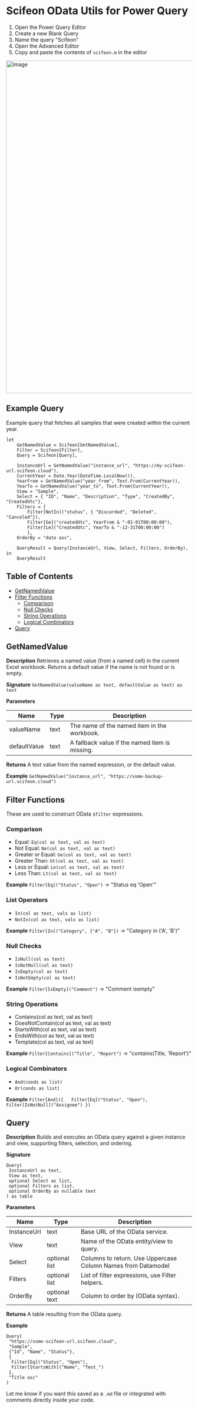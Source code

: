 # Scifeon OData Utils for Power Query

1. Open the Power Query Editor
2. Create a new Blank Query
3. Name the query "Scifeon"
4. Open the Advanced Editor
5. Copy and paste the contents of `scifeon.m` in the editor

<img width="903" alt="image" src="https://github.com/user-attachments/assets/f92430c2-7d25-400c-bd67-ff714f02ed4a" />


## Example Query
Example query that fetches all samples that were created within the current year.

```
let
    GetNamedValue = Scifeon[GetNamedValue],
    Filter = Scifeon[Filter],
    Query = Scifeon[Query],

    InstanceUrl = GetNamedValue("instance_url", "https://my-scifeon-url.scifeon.cloud"),
    CurrentYear = Date.Year(DateTime.LocalNow()),
    YearFrom = GetNamedValue("year_from", Text.From(CurrentYear)),
    YearTo = GetNamedValue("year_to", Text.From(CurrentYear)),
    View = "Sample",
    Select = { "ID", "Name", "Description", "Type", "CreatedBy", "CreatedUtc"},
    Filters = { 
        Filter[NotIn]("status", { "Discarded", "Deleted", "Canceled"}),
        Filter[Ge]("createdUtc", YearFrom & "-01-01T00:00:00"),
        Filter[Le]("CreatedUtc", YearTo & "-12-31T00:00:00")
        },
    OrderBy = "dato asc",

    QueryResult = Query(InstanceUrl, View, Select, Filters, OrderBy),
in
    QueryResult
```

## Table of Contents

* [GetNamedValue](#getnamedvalue)
* [Filter Functions](#filter-functions)
  * [Comparison](#comparison)
  * [Null Checks](#null-checks)
  * [String Operations](#string-operations)
  * [Logical Combinators](#logical-combinators)
* [Query](#query)

## GetNamedValue

**Description**
Retrieves a named value (from a named cell) in the current Excel workbook. Returns a default value if the name is not found or is empty.

**Signature**
`GetNamedValue(valueName as text, defaultValue as text) as text`

**Parameters**

| Name         | Type | Description                                    |
| ------------ | ---- | ---------------------------------------------- |
| valueName    | text | The name of the named item in the workbook.    |
| defaultValue | text | A fallback value if the named item is missing. |

**Returns**
A text value from the named expression, or the default value.

**Example**
`GetNamedValue("instance_url", "https://some-backup-url.scifeon.cloud")`


## Filter Functions

These are used to construct OData `$filter` expressions.

### Comparison

* Equal: `Eq(col as text, val as text)`
* Not Equal: `Ne(col as text, val as text)`
* Greater or Equal: `Ge(col as text, val as text)`
* Greater Than: `Gt(col as text, val as text)`
* Less or Equal: `Le(col as text, val as text)`
* Less Than: `Lt(col as text, val as text)`

**Example**
`Filter[Eq]("Status", "Open")` → "Status eq 'Open'"


### List Operators

* `In(col as text, vals as list)`
* `NotIn(col as text, vals as list)`

**Example**
`Filter[In]("Category", {"A", "B"})` → "Category in ('A', 'B')"

### Null Checks

* `IsNull(col as text)`
* `IsNotNull(col as text)`
* `IsEmpty(col as text)`
* `IsNotEmpty(col as text)`

**Example**
`Filter[IsEmpty]("Comment")` → "Comment isempty"


### String Operations

* Contains(col as text, val as text)
* DoesNotContain(col as text, val as text)
* StartsWith(col as text, val as text)
* EndsWith(col as text, val as text)
* Template(col as text, val as text)

**Example**
`Filter[Contains]("Title", "Report")` → "contains(Title, 'Report')"

### Logical Combinators

* `And(conds as list)`
* `Or(conds as list)`

**Example**
`Filter[And]({
  Filter[Eq]("Status", "Open"),
  Filter[IsNotNull]("Assignee")
})`


## Query

**Description**
Builds and executes an OData query against a given instance and view, supporting filters, selection, and ordering.

**Signature**
```
Query(
 InstanceUrl as text,
 View as text,
 optional Select as list,
 optional Filters as list,
 optional OrderBy as nullable text
) as table
```

**Parameters**

| Name        | Type          | Description                                                   |
| ----------- | ------------- | ------------------------------------------------------------- |
| InstanceUrl | text          | Base URL of the OData service.                                |
| View        | text          | Name of the OData entity/view to query.                       |
| Select      | optional list | Columns to return. Use Uppercase Column Names from Datamodel  |
| Filters     | optional list | List of filter expressions, use Filter helpers.               |
| OrderBy     | optional text | Column to order by (OData syntax).                            |

**Returns**
A table resulting from the OData query.

**Example**
```
Query(
 "https://some-scifeon-url.scifeon.cloud",
 "Sample",
 {"Id", "Name", "Status"},
 {
  Filter[Eq]("Status", "Open"),
  Filter[StartsWith]("Name", "Test_")
 },
 "Title asc"
)
```

Let me know if you want this saved as a `.md` file or integrated with comments directly inside your code.
